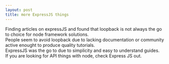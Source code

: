 ```yaml
---
layout: post
title: more ExpressJS things
---
```


Finding articles on expressJS and found that loopback is not always the go to choice for node framework solutions. <br>
People seem to avoid loopback due to lacking documentation or community active enought to produce quality tutorials.<br>
ExpressJS was the go to due to simplicity and easy to understand guides.<br>
If you are looking for API things with node, check Express JS out.<br>

